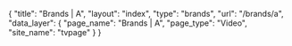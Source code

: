 {
    "title": "Brands | A",
    "layout": "index",
    "type": "brands",
    "url": "\/brands\/a",
    "data_layer": {
        "page_name": "Brands | A",
        "page_type": "Video",
        "site_name": "tvpage"
    }
}